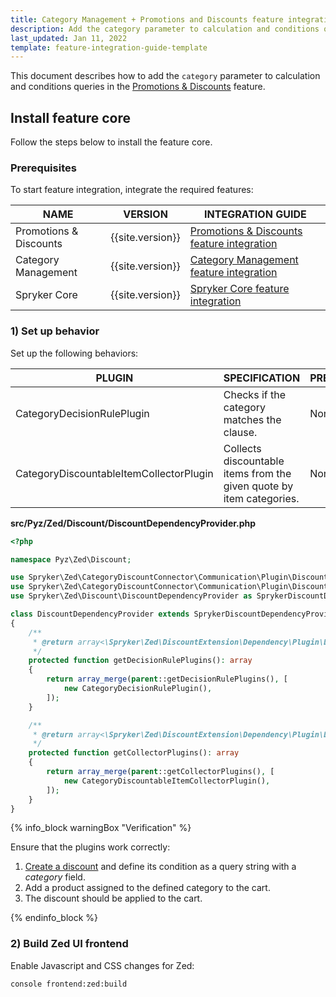 ```yaml
---
title: Category Management + Promotions and Discounts feature integration
description: Add the category parameter to calculation and conditions queries in the Promotions & Discounts feature.
last_updated: Jan 11, 2022
template: feature-integration-guide-template
---
```


This document describes how to add the `category` parameter to calculation and conditions queries in the [Promotions & Discounts](/docs/scos/user/features/promotions-discounts-feature-overview.html) feature.

## Install feature core

Follow the steps below to install the feature core.

### Prerequisites

To start feature integration, integrate the required features:

| NAME | VERSION | INTEGRATION GUIDE |
| --- | --- | --- |
| Promotions & Discounts | {{site.version}} | [Promotions & Discounts feature integration](/docs/scos/dev/feature-integration-guides/promotions-and-discounts-feature-integration.html) |
| Category Management | {{site.version}} | [Category Management feature integration](/docs/scos/dev/feature-integration-guides/category-management-feature-integration.html) |
| Spryker Core | {{site.version}} | [Spryker Core feature integration](/docs/scos/dev/feature-integration-guides/spryker-core-feature-integration.html) |

### 1) Set up behavior

Set up the following behaviors:

| PLUGIN | SPECIFICATION | PREREQUISITES | NAMESPACE |
| --- | --- | --- | --- |
| CategoryDecisionRulePlugin | Checks if the category matches the clause. | None | Spryker\Zed\CategoryDiscountConnector\Communication\Plugin\Discount |
| CategoryDiscountableItemCollectorPlugin | Collects discountable items from the given quote by item categories. | None | Spryker\Zed\CategoryDiscountConnector\Communication\Plugin\Discount |

**src/Pyz/Zed/Discount/DiscountDependencyProvider.php**

```php
<?php

namespace Pyz\Zed\Discount;

use Spryker\Zed\CategoryDiscountConnector\Communication\Plugin\Discount\CategoryDecisionRulePlugin;
use Spryker\Zed\CategoryDiscountConnector\Communication\Plugin\Discount\CategoryDiscountableItemCollectorPlugin;
use Spryker\Zed\Discount\DiscountDependencyProvider as SprykerDiscountDependencyProvider;

class DiscountDependencyProvider extends SprykerDiscountDependencyProvider
{
    /**
     * @return array<\Spryker\Zed\DiscountExtension\Dependency\Plugin\DecisionRulePluginInterface>
     */
    protected function getDecisionRulePlugins(): array
    {
        return array_merge(parent::getDecisionRulePlugins(), [
            new CategoryDecisionRulePlugin(),
        ]);
    }

    /**
     * @return array<\Spryker\Zed\DiscountExtension\Dependency\Plugin\DiscountableItemCollectorPluginInterface>
     */
    protected function getCollectorPlugins(): array
    {
        return array_merge(parent::getCollectorPlugins(), [
            new CategoryDiscountableItemCollectorPlugin(),
        ]);
    }
}
```

{% info_block warningBox "Verification" %}

Ensure that the plugins work correctly:

1. [Create a discount](/docs/scos/user/back-office-user-guides/merchandising/discount/create-discounts.html) and define its condition as a query string with a *category* field.
2. Add a product assigned to the defined category to the cart.
3. The discount should be applied to the cart.

{% endinfo_block %}


### 2) Build Zed UI frontend

Enable Javascript and CSS changes for Zed:

```bash
console frontend:zed:build
```
